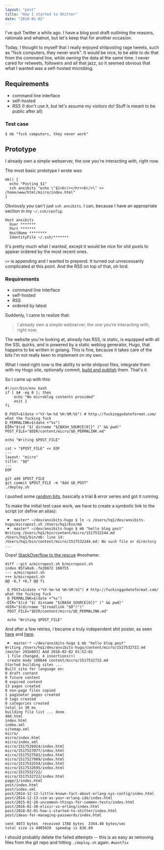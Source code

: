 ```yaml
---
layout: "post"
title: "How I started to Shitter"
date: "2018-01-02"
---
```


I've quit Twitter a while ago. I have a blog post draft outlining the reasons,
rationale and whatnot, but let's keep that for another occasion.

Today, I thought to myself that I really enjoyed shitposting rage tweets, such as
"fsck computers, they never work". It would be nice, to be able to do that from
the command line, while _owning_ the data at the same time. I never cared for
retweets, followers and all that jazz, so it seemed obvious that what I wanted
was a self-hosted microblog.

## Requirements

- command line interface
- self-hosted
- RSS (I don't use it, but let's assume my visitors do! Stuff is meant to be 
  public after all)

### Test case

```
$ mb "fsck computers, they never work"
```


## Prototype

I already own a simple webserver, the one you're interacting with, right now.

The most basic prototype I wrote was:

```
mb() {
  echo "Posting $1"
  ssh anxibits "echo \"$1<br/></hr><br/>\" >> /home/www/html/micro/index.html"
}
```

Obviously _you_ can't just `ssh anxibits`. I can, because I have an appropriate 
section in my `~/.ssh/config`:

```
Host anxibits
  User *******
  Port *******
  HostName ********
  IdentityFile ~/.ssh/*******
```

It's pretty much what I wanted, except it would be nice for shit posts to
appear ordered by the most recent ones. 

`>>` is appending and I wanted to prepend.
It turned out unnecessarily complicated at this point. And the RSS on top of
that, oh lord.

### Requirements

- command line interface
- self-hosted
- RSS
- ordered by latest

Suddenly, I came to realize that:

> I already own a simple webserver, the one you’re interacting with, right now.

The website you're looking at, already has RSS, is static, is equipped with all
the SSL quirks, and is powered by a static weblog generator, Hugo, that happens
to be written in golang. This is fine, because it takes care of the bits I'm
not really keen to implement on my own.

What I need right now is the ability to write shitpost files, integrate them
with my Hugo site, optionally commit,
[build and publish](https://github.com/aerosol/anxibits-hugo/blob/master/deploy.sh)
them. That's it.

So I came up with this:

```
#!/usr/bin/env bash
if [ $# -eq 0 ]; then
    echo "No microblog contents provided"
    exit 1
fi

D_POST=$(date +"%Y-%m-%d %H:%M:%S") # http://fuckinggodateformat.com/ what the fucking fuck
D_PERMALINK=$(date +"%s")
DIR="$(cd "$( dirname "${BASH_SOURCE[0]}" )" && pwd)"
POST_FILE="$DIR/content/micro/$D_PERMALINK.md"

echo "Writing $POST_FILE"

cat > "$POST_FILE" << EOF
---
layout: "micro"
title: "$@"
---
EOF

git add $POST_FILE
git commit $POST_FILE -m "Add $D_POST"
./deploy.sh
```

I pushed some [random
bits](https://github.com/aerosol/anxibits-hugo/compare/4c484e1c214d3ad7320351b4df05ca76e5f8f303...master),
basically a trial & error series and got it running.

To make the initial test case work, we have to create a symbolic link to the script (or define an alias):

```
 ☛  master* ~/dev/anxibits-hugo $ ln -s /Users/hq1/dev/anxibits-hugo/micropost.sh /Users/hq1/bin/mb
 ☛  master* ~/dev/anxibits-hugo $ mb "hello blog post"
Writing /Users/hq1/bin/content/micro/1517532244.md
/Users/hq1/bin/mb: line 14: /Users/hq1/bin/content/micro/1517532244.md: No such file or directory
...
```

Oops! [StackOverflow to the
rescue](https://unix.stackexchange.com/questions/17499/get-path-of-current-script-when-executed-through-a-symlink) #noshame:

```
diff --git a/micropost.sh b/micropost.sh
index 05fa0a9..fe20872 100755
--- a/micropost.sh
+++ b/micropost.sh
@@ -6,7 +6,7 @@ fi
 
 D_POST=$(date +"%Y-%m-%d %H:%M:%S") # http://fuckinggodateformat.com/ what the fucking fuck
 D_PERMALINK=$(date +"%s")
-DIR="$(cd "$( dirname "${BASH_SOURCE[0]}" )" && pwd)"
+DIR="$(dirname "$(readlink "$0")")"
 POST_FILE="$DIR/content/micro/$D_PERMALINK.md"
 
 echo "Writing $POST_FILE"
```

And after a few retries, I became a truly independent shit poster, as seen
[here](https://mtod.org/anxibits/micro/1517532722/) and
[here](https://mtod.org/anxibits/micro/).

```
 ☛  master-* ~/dev/anxibits-hugo $ mb "hello blog post"
Writing /Users/hq1/dev/anxibits-hugo/content/micro/1517532722.md
[master 291b603] Add 2018-02-02 01:52:02
 1 file changed, 4 insertions(+)
 create mode 100644 content/micro/1517532722.md
Started building sites ...
Built site for language en:
0 draft content
0 future content
0 expired content
13 pages created
0 non-page files copied
1 paginator pages created
0 tags created
0 categories created
total in 30 ms
building file list ... done
404.html
index.html
index.xml
sitemap.xml
micro/
micro/index.html
micro/index.xml
micro/1517526924/index.html
micro/1517527077/index.html
micro/1517527581/index.html
micro/1517527909/index.html
micro/1517532554/index.html
micro/1517532695/index.html
micro/1517532722/
micro/1517532722/index.html
page/1/index.html
post/index.html
post/index.xml
post/2014-12-12-little-known-fact-about-erlang-sys-config/index.html
post/2014-12-13-vim-as-your-erlang-ide/index.html
post/2015-01-26-uncommon-things-for-common-tests/index.html
post/2016-01-30-elixir-vs-erlang/index.html
post/2018-02-01-how-i-started-to-shitter/index.html
post/ideas-for-managing-passwords/index.html

sent 4073 bytes  received 1788 bytes  2344.40 bytes/sec
total size is 4905020  speedup is 836.89
```

I should probably delete the failed attempts -- this is as easy as removing
files from the git repo and hitting `./deploy.sh` again. `#wontfix`

